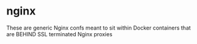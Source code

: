 # nginx
These are generic Nginx confs meant to sit within Docker containers that are BEHIND SSL terminated Nginx proxies

